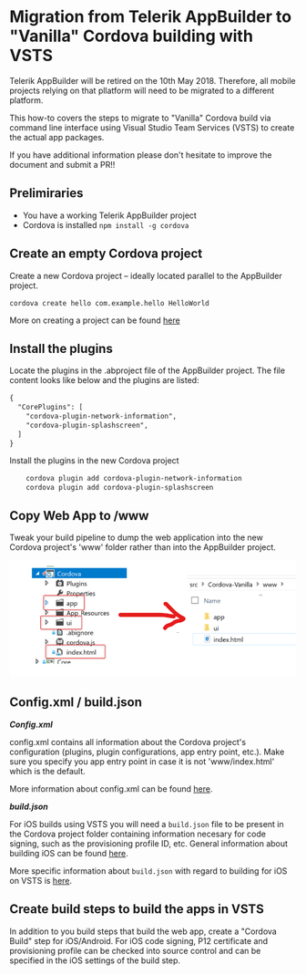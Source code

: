 # Migration from Telerik AppBuilder to "Vanilla" Cordova building with VSTS
Telerik AppBuilder will be retired on the 10th May 2018. Therefore, all mobile projects relying on that pllatform will need to be migrated to a different platform.

This how-to covers the steps to migrate to "Vanilla" Cordova build via command line interface using Visual Studio Team Services (VSTS) to create the actual app packages.

If you have additional information please don't hesitate to improve the document and submit a PR!!

## Prelimiraries
* You have a working Telerik AppBuilder project
* Cordova is installed `npm install -g cordova`

## Create an empty Cordova project
Create a new Cordova project – ideally located parallel to the AppBuilder project.

```
cordova create hello com.example.hello HelloWorld 
```
More on creating a project can be found [here](https://cordova.apache.org/docs/en/latest/guide/cli/)

## Install the plugins
Locate the plugins in the .abproject file of the AppBuilder project.
The file content looks like below and the plugins are listed:
```
{
  "CorePlugins": [
    "cordova-plugin-network-information",
    "cordova-plugin-splashscreen",
  ]
}
```

Install the plugins in the new Cordova project
```
    cordova plugin add cordova-plugin-network-information
    cordova plugin add cordova-plugin-splashscreen
```

## Copy Web App to <cordova project>/www
Tweak your build pipeline to dump the web application into the new Cordova project's 'www' folder rather than into the AppBuilder project.

![AppBuilder image structure](img/cordova-www-filestructure.png)


## Config.xml / build.json

***Config.xml***

config.xml contains all information about the Cordova project's configuration (plugins, plugin configurations, app entry point, etc.).
Make sure you specify you app entry point in case it is not 'www/index.html' which is the default.

More information about config.xml can be found [here](https://cordova.apache.org/docs/en/latest/config_ref/).


***build.json***

For iOS builds using VSTS you will need a `build.json` file to be present in the Cordova project folder containing information necesary for code signing, such as the provisioning profile ID, etc.
General information about building iOS can be found [here](https://cordova.apache.org/docs/en/latest/guide/platforms/ios/).

More specific information about `build.json` with regard to building for iOS on VSTS is [here](https://docs.microsoft.com/en-us/visualstudio/cross-platform/tools-for-cordova/first-steps/ios-guide#xcode8).

## Create build steps to build the apps in VSTS
In addition to you build steps that build the web app, create a "Cordova Build" step for iOS/Android. For iOS code signing, P12 certificate and provisioning profile can be checked into source control and can be specified in the iOS settings of the build step.
